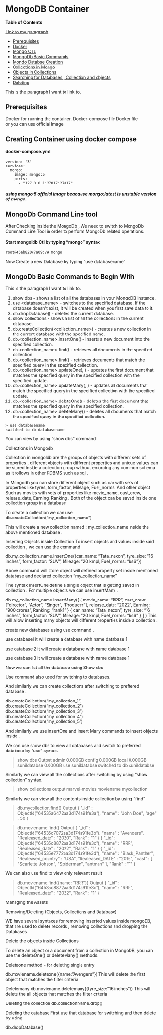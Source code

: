 # MongoDB Container 

**Table of Contents**

[Link to my paragraph](#my-paragraph)


- [Prerequisites](#prerequisites)
- [Docker](#dockcont)
- [Mongo CTL](#monctl)
- [MongoDb Basic Commands](#usesyn)
- [Mondo Databse Creation](#credata) 
- [Collections in Mongo](#coll)
- [Objects in Collections](#objects)
- [Searching for Databases , Collection and objects](#search)
- [Deleting](#del)

<p id="moctl">This is the paragraph I want to link to.</p>


## Prerequisites 
<p id="Prerequisites">

Docker for running the container.
Docker-compose file 
Docker file   
or 
you can use official Image  
 </p>

## Creating Container using docker compose
<p id="dockcont">

#### docker-compose.yml
```
version: '3'
services:
  mongo:
    image: mongo:5
    ports:
      - "127.0.0.1:27017:27017"
```
##### using mongo:5 official image beacause mongo:latest is unstable version of mongo.

## MongoDb Command Line tool 

After Checking inside the MongoDb , We need to switch to MongoDb Command Line Tool in order to perform MongoDb related operations. 

####

<p id="monctl">

#### Start mongoldb Ctl by typing  “mongo” syntax
```
root@45ab820c7a09:/# mongo
```

Now Create a new Database by typing “use databasename”

## MongoDb Basic Commands to Begin With 
<p id="usesyn">This is the paragraph I want to link to.</p>

1. show dbs - shows a list of all the databases in your MongoDB instance.
2. use <database_name> - switches to the specified database. If the database doesn't exist, it will be created when you first save data to it.
3. db.dropDatabase() - deletes the current database.
4. show collections - shows a list of all the collections in the current database.
5. db.createCollection(<collection_name>) - creates a new collection in the current database with the specified name.
6. db.<collection_name>.insertOne(<document>) - inserts a new document into the specified collection.
7. db.<collection_name>.find() - retrieves all documents in the specified collection.
8. db.<collection_name>.find(<query>) - retrieves documents that match the specified query in the specified collection.
9. db.<collection_name>.updateOne(<query>, <update>) - updates the first document that matches the specified query in the specified collection with the specified update.
10. db.<collection_name>.updateMany(<query>, <update>) - updates all documents that match the specified query in the specified collection with the specified update.
11. db.<collection_name>.deleteOne(<query>) - deletes the first document that matches the specified query in the specified collection.
12. db.<collection_name>.deleteMany(<query>) - deletes all documents that match the specified query in the specified collection.
	
```
> use databasename
switched to db databasename
```

You can view by using “show dbs” command 

Collections in Mongodb

Collection in mongoldb are the groups of objects with different sets of properties , different objects with different properties and unique values can be stored inside a collection group without enforcing any common schema as it follows in other RDBMS such as sql . 

In Mongodb you can store different object 
such as car with sets of properties like tyres, form_factor, Mileage, Fuel_norms.
And other object 
Such as movies with sets of properties like movie_name, cast_crew, release_date, Earning, Ranking .
Both of the object can be saved inside one collection group in a database 

To create a collection we can use 
db.createCollection(“my_collection_name”)

This will create a new collection named : my_collection_name inside the above mentioned database .

Inserting Objects inside Collection 
To insert objects and values inside said collection , we can use the command 

db.my_collection_name.insertOne({car_name: “Tata_nexon”, tyre_sixe: “16 inches”, form_factor: “SUV”, Mileage: “20 kmpl, Fuel_norms: “bs6”})

Above command will store object will defined property set inside mentioned database and declared collection “my_collection_name”

The syntax insertOne define a single object that is getting saved in collection . 
For multiple objects we can use insertMany .

db.my_collection_name.insertMany([
{
 movie_name: “RRR”,
cast_crew: [“director”, “Actor”, “Singer”, “Producer”],
release_date: “2022”,
Earning: “900 crores”,
Ranking: “rank1”
}
{
car_name: “Tata_nexon”, 
tyre_sixe: “16 inches”, 
form_factor: “SUV”, 
Mileage: “20 kmpl, 
Fuel_norms: “bs6”
}
]
)
This will allow inserting many objects will different properties inside a collection .

 create new databases using use command .

use database1 
			it will create a database with name database 1

use database 2 
			it will create a database with name database 1

use database 3 
			it will create a database with name database 1

Now we can list all the database using 
Show dbs 

Use command also used for switching to databases.

And similarly we can create collections after switching to preffered database .

db.createCollection(“my_collection_1”)
db.createCollection(“my_collection_2”)
db.createCollection(“my_collection_3”)
db.createCollection(“my_collection_4”)
db.createCollection(“my_collection_5”)

And similarly we use insertOne and insert Many commands to insert objects inside .

We can use show dbs to view all databases and switch to preferred database by “use” syntax. 

> show dbs
Output
admin         0.000GB
config        0.000GB
local         0.000GB
sunildatabse  0.000GB
> use sunildatabse
switched to db sunildatabse

Similarly we can view all the collections after switching by using “show collection” syntax.

> show collections
output
marvel-movies
moviename
mycollection


Similarly we can view all the contents inside collection by using “find”

> db.mycollection.find()
Output
{ "_id" : ObjectId("64535a6472aa3d174a91fe3a"), "name" : "John Doe", "age" : 30 }

> db.moviename.find()
Output
{ "_id" : ObjectId("64535c7072aa3d174a91fe3b"), "name" : "Avengers", "Realeased_date" : "2020", "Rank" : "1" }
{ "_id" : ObjectId("64535c8872aa3d174a91fe3c"), "name" : "RRR", "Realeased_date" : "2022", "Rank" : "1" }
{ "_id" : ObjectId("64535e7772aa3d174a91fe3d"), "name" : "Black_Panther", "Realeased_country" : "USA", "Realeased_DATE" : "2016", "cast" : [ "Scarlette Johson", "Spiderman", "antman" ], "Rank" : "1" }

We can also use find to view only relevant result 

> db.moviename.find({name: "RRR"})
Output
{ "_id" : ObjectId("64535c8872aa3d174a91fe3c"), "name" : "RRR", "Realeased_date" : "2022", "Rank" : "1" }




Managing the Assets 

Removing/Deleting (Objects, Collections and Database)

WE have several syntaxes for removing inserted values inside mongoDB, that are used to delete records , removing collections and dropping the Databases 

Delete the objects inside Collections

To delete an object or a document from a collection in MongoDB, you can use the deleteOne() or deleteMany() methods.

Deleteone method - for deleting single entry 

db.moviename.deleteone({name:”Avengers”})
This will delete the first object that matches the filter criteria 



Deletemany 
db.moviename.deletemany({tyre_size:”16 inches”})
This will delete the all objects that matches the filter criteria 




Deleting the collection
db.collectionName.drop()



Deleting the database 
   First use that database for switching and then delete by using 

db.dropDatabase()



